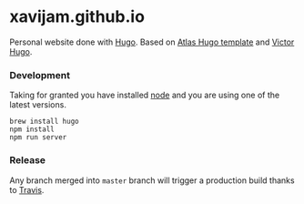 # xavijam.github.io

Personal website done with [Hugo](http://gohugo.io). Based on [Atlas Hugo template](https://github.com/indigotree/atlas) and [Victor Hugo](https://github.com/netlify/victor-hugo).

### Development

Taking for granted you have installed [node](http://nodejs.org) and you are using one of the latest versions.

```
brew install hugo
npm install
npm run server
```

### Release

Any branch merged into `master` branch will trigger a production build thanks to [Travis](http://travis-ci.org).

